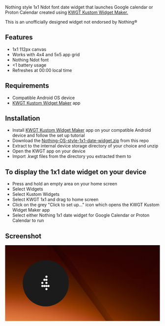 Nothing style 1x1 Ndot font date widget that launches Google calendar or Proton Calendar created using [KWGT Kustom Widget Maker.](https://play.google.com/store/apps/details?id=org.kustom.widget)

This is an unofficially designed widget not endorsed by Nothing®

## Features

*   1x1 112px canvas
*   Works with 4x4 and 5x5 app grid
*   Nothing Ndot font
*   \<1 battery usage
*   Refreshes at 00:00 local time

## Requirements

*   Compatible Android OS device
*   [KWGT Kustom Widget Maker](https://play.google.com/store/apps/details?id=org.kustom.widget) app

## Installation

*   Install [KWGT Kustom Widget Maker](https://play.google.com/store/apps/details?id=org.kustom.widget) app on your compatible Android device and follow the set up tutorial
*   Download the [Nothing-OS-style-1x1-date-widget.zip](https://github.com/wristtattoo/Nothing-OS-style-1x1-date-widget/archive/refs/heads/main.zip) from this repo
*   Extract to the internal device storage directory of your choice and unzip
*   Open the KWGT app on your device
*   Import .kwgt files from the directory you extracted them to

## To display the 1x1 date widget on your device

*   Press and hold an empty area on your home screen
*   Select Widgets
*   Select Kustom Widgets
*   Select KWGT 1x1 and drag to home screen
*   Click on the grey "Click to set up..." icon which opens the KWGT Kustom Widget Maker app
*   Select either Nothing 1x1 date widget for Google Calendar or Proton Calendar to run

## Screenshot

![](Screenshot.png)